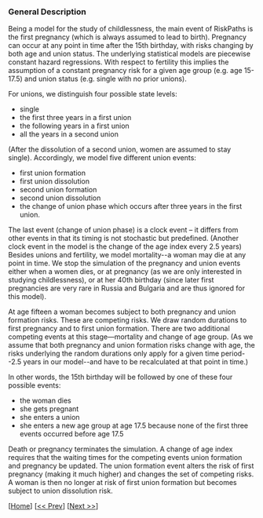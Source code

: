 ### General Description

Being a model for the study of childlessness, the main event of RiskPaths is the first pregnancy (which is always assumed to lead to birth). Pregnancy can occur at any point in time after the 15th birthday, with risks changing by both age and union status. The underlying statistical models are piecewise constant hazard regressions. With respect to fertility this implies the assumption of a constant pregnancy risk for a given age group (e.g. age 15-17.5) and union status (e.g. single with no prior unions).  

For unions, we distinguish four possible state levels:  
- single  
- the first three years in a first union  
- the following years in a first union  
- all the years in a second union  

(After the dissolution of a second union, women are assumed to stay single). Accordingly, we model five different union events:  

- first union formation 
- first union dissolution 
- second union formation 
- second union dissolution 
- the change of union phase which occurs after three years in the first union.  

The last event (change of union phase) is a clock event – it differs from other events in that its timing is not stochastic but predefined. (Another clock event in the model is the change of the age index every 2.5 years) Besides unions and fertility, we model mortality--a woman may die at any point in time. We stop the simulation of the pregnancy and union events either when a women dies, or at pregnancy (as we are only interested in studying childlessness), or at her 40th birthday (since later first pregnancies are very rare in Russia and Bulgaria and are thus ignored for this model).  

At age fifteen a woman becomes subject to both pregnancy and union formation risks. These are competing risks. We draw random durations to first pregnancy and to first union formation. There are two additional competing events at this stage—mortality and change of age group. (As we assume that both pregnancy and union formation risks change with age, the risks underlying the random durations only apply for a given time period--2.5 years in our model--and have to be recalculated at that point in time.)  

In other words, the 15th birthday will be followed by one of these four possible events:  

- the woman dies 
- she gets pregnant  
- she enters a union 
- she enters a new age group at age 17.5 because none of the first three events occurred before age 17.5 

Death or pregnancy terminates the simulation. A change of age index requires that the waiting times for the competing events union formation and pregnancy be updated. The union formation event alters the risk of first pregnancy (making it much higher) and changes the set of competing risks. A woman is then no longer at risk of first union formation but becomes subject to union dissolution risk.  


[[Home](#Home)] [[<< Prev](#001-Introduction)] [[Next >>](#003-First-pregnancy)]